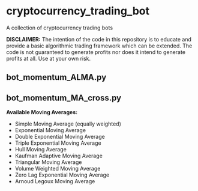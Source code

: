 # cryptocurrency_trading_bot
A collection of cryptocurrency trading bots

**DISCLAIMER:**
The intention of the code in this repository is to educate and provide a basic algorithmic trading framework which can be extended.
The code is not guaranteed to generate profits nor does it intend to generate profits at all.
Use at your own risk.

## bot_momentum_ALMA.py



## bot_momentum_MA_cross.py
**Available Moving Averages:**
- Simple Moving Average (equally weighted)
- Exponential Moving Average
- Double Exponential Moving Average
- Triple Exponential  Moving Average
- Hull Moving Average
- Kaufman Adaptive Moving Average
- Triangular Moving Average
- Volume Weighted Moving Average
- Zero Lag Exponential Moving Average
- Arnoud Legoux Moving Average


